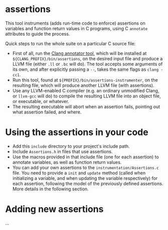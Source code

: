 assertions
==========

This tool instruments (adds run-time code to enforce) assertions on variables and function return values in C programs, using C `annotate` attributes to guide the process.

Quick steps to run the whole suite on a particular C source file:

* First of all, run the [Clang annotator tool](https://github.com/dansanduleac/clang-annotator), which will be installed at `${CLANG_PREFIX}/bin/assertions`, on the desired input file and produce a LLVM file (either `.ll` or `.bc` will do). The tool accepts some arguments of its own, and after explicitly passing a `--`, takes the same flags as `clang -cc1`.
* Run this tool, found at `${PREFIX}/bin/assertions-instrumenter`, on the resulting file, which will produce another LLVM file (with assertions).
* Use any LLVM-enabled C compiler (e.g. an ordinary unmodified Clang, or `llvm-gcc` will do) to compile the resulting LLVM file into an object file, or executable, or whatever.
* The resulting executable will abort when an assertion fails, pointing out what assertion failed, and where.

# Using the assertions in your code

* Add this `include` directory to your project's include path.
* Include `Assertions.h` in files that use assertions.
* Use the macros provided in that include file (one for each assertion) to annotate variables, as well as function return values.
* You can add your own assertions to the `instrumentation/Assertions.c` file. You need to provide a `init` and `update` method (called when initializing a variable, and when updating the variable respectively) for each assertion, following the model of the previously defined assertions. More details in the following section.

# Adding new assertions

...